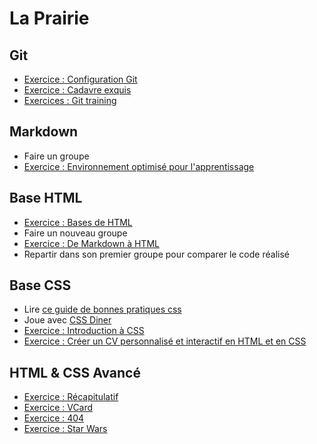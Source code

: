 # La Prairie

## Git

- [Exercice : Configuration Git](git/exercice-git-configuration.md)
- [Exercice : Cadavre exquis](git/exercice-git-cadavre-exquis.md)
- [Exercices : Git training](git/exercice-git-training.md)


## Markdown

- Faire un groupe  
- [Exercice : Environnement optimisé pour l'apprentissage](https://github.com/becodeorg/learning-environment)

## Base HTML

- [Exercice : Bases de HTML](html-css/exercice-html-basic.md)
- Faire un nouveau groupe
- [Exercice : De Markdown à HTML](html-css/exercice-markdown-to-html.md)
- Repartir dans son premier groupe pour comparer le code réalisé 

## Base CSS

- Lire [ce guide de bonnes pratiques css](http://guidecss.fr)
- Joue avec [CSS Diner](http://flukeout.github.io)
- [Exercice : Introduction à CSS](html-css/exercice-markdown-to-html-and-css.md)
- [Exercice : Créer un CV personnalisé et interactif en HTML et en CSS](html-css/exercice-creer-un-cv.md)

## HTML & CSS Avancé

- [Exercice : Récapitulatif](html-css/exercice-summary.md)
- [Exercice : VCard](html-css/exercice-vcard-html.md)
- [Exercice : 404](html-css/exercice-404-html.md)
- [Exercice : Star Wars](html-css/exercice-star-wars.md)


